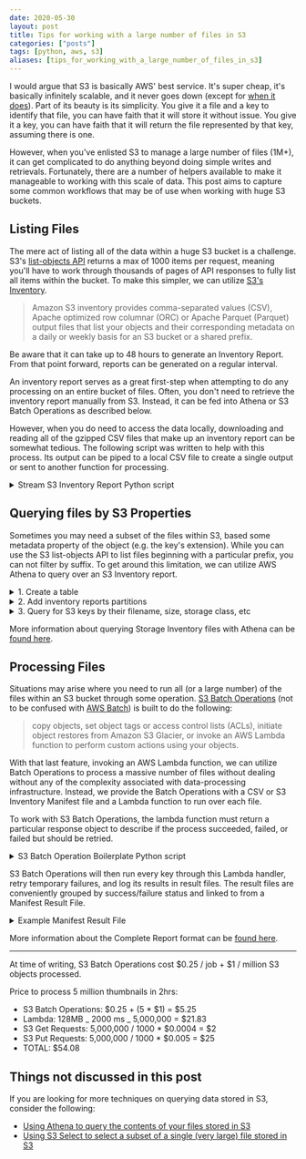 ```yaml
---
date: 2020-05-30
layout: post
title: Tips for working with a large number of files in S3
categories: ["posts"]
tags: [python, aws, s3]
aliases: [tips_for_working_with_a_large_number_of_files_in_s3]
---
```


I would argue that S3 is basically AWS' best service. It's super cheap, it's basically infinitely scalable, and it never goes down (except for [when it does](https://www.theregister.co.uk/2017/03/01/aws_s3_outage/)). Part of its beauty is its simplicity. You give it a file and a key to identify that file, you can have faith that it will store it without issue. You give it a key, you can have faith that it will return the file represented by that key, assuming there is one.

However, when you've enlisted S3 to manage a large number of files (1M+), it can get complicated to do anything beyond doing simple writes and retrievals. Fortunately, there are a number of helpers available to make it manageable to working with this scale of data. This post aims to capture some common workflows that may be of use when working with huge S3 buckets.

## Listing Files

The mere act of listing all of the data within a huge S3 bucket is a challenge. S3's [list-objects API](https://docs.aws.amazon.com/cli/latest/reference/s3api/list-objects.html) returns a max of 1000 items per request, meaning you'll have to work through thousands of pages of API responses to fully list all items within the bucket. To make this simpler, we can utilize [S3's Inventory](https://docs.aws.amazon.com/AmazonS3/latest/dev/storage-inventory.html).

> Amazon S3 inventory provides comma-separated values (CSV), Apache optimized row columnar (ORC) or Apache Parquet (Parquet) output files that list your objects and their corresponding metadata on a daily or weekly basis for an S3 bucket or a shared prefix.

Be aware that it can take up to 48 hours to generate an Inventory Report. From that point forward, reports can be generated on a regular interval.

An inventory report serves as a great first-step when attempting to do any processing on an entire bucket of files. Often, you don't need to retrieve the inventory report manually from S3. Instead, it can be fed into Athena or S3 Batch Operations as described below.

However, when you do need to access the data locally, downloading and reading all of the gzipped CSV files that make up an inventory report can be somewhat tedious. The following script was written to help with this process. Its output can be piped to a local CSV file to create a single output or sent to another function for processing.

<details>
  <summary>Stream S3 Inventory Report Python script</summary>

```py
import json
import csv
import gzip

import boto3

s3 = boto3.resource('s3')


def list_keys(bucket, manifest_key):
    manifest = json.load(s3.Object(bucket, manifest_key).get()['Body'])
    for obj in manifest['files']:
        gzip_obj = s3.Object(bucket_name=bucket, key=obj['key'])
        buffer = gzip.open(gzip_obj.get()["Body"], mode='rt')
        reader = csv.reader(buffer)
        for row in reader:
            yield row


if __name__ == '__main__':
    bucket = 's3-inventory-output-bucket'
    manifest_key = 'path/to/my/inventory/2019-12-15T00-00Z/manifest.json'

    for bucket, key, *rest in list_keys(bucket, manifest_key):
        print(bucket, key, *rest)
```

</details>

## Querying files by S3 Properties

Sometimes you may need a subset of the files within S3, based some metadata property of the object (e.g. the key's extension). While you can use the S3 list-objects API to list files beginning with a particular prefix, you can not filter by suffix. To get around this limitation, we can utilize AWS Athena to query over an S3 Inventory report.

<details>
  <summary>1. Create a table</summary>

_This example assumes that you chose `CSV` as the S3 Inventory Output Format. For information on other formats, review [the docs.](https://docs.aws.amazon.com/athena/latest/ug/supported-format.html)_

```sql
CREATE EXTERNAL TABLE your_table_name(
  `bucket` string,
  key string,
  version_id string,
  is_latest boolean,
  is_delete_marker boolean,
  size bigint,
  last_modified_date timestamp,
  e_tag string,
  storage_class string,
  is_multipart_uploaded boolean,
  replication_status string,
  encryption_status string,
  object_lock_retain_until_date timestamp,
  object_lock_mode string,
  object_lock_legal_hold_status string
  )
  PARTITIONED BY (dt string)
  ROW FORMAT DELIMITED
    FIELDS TERMINATED BY ','
    ESCAPED BY '\\'
    LINES TERMINATED BY '\n'
  STORED AS INPUTFORMAT 'org.apache.hadoop.hive.ql.io.SymlinkTextInputFormat'
  OUTPUTFORMAT  'org.apache.hadoop.hive.ql.io.IgnoreKeyTextOutputFormat'
  LOCATION 's3://destination-prefix/source-bucket/YOUR_CONFIG_ID/hive/';
```

</details>

<details>
  <summary>2. Add inventory reports partitions</summary>

```sql
MSCK REPAIR TABLE your_table_name;
```

</details>

<details>
  <summary>3. Query for S3 keys by their filename, size, storage class, etc</summary>

```sql
SELECT storage_class, count(*) as count
FROM your_table_name
WHERE dt = '2019-12-22-00-00'
GROUP BY storage_class
```

</details>

More information about querying Storage Inventory files with Athena can be [found here](https://docs.aws.amazon.com/AmazonS3/latest/dev/storage-inventory.html#storage-inventory-athena-query).

## Processing Files

Situations may arise where you need to run all (or a large number) of the files within an S3 bucket through some operation. [S3 Batch Operations](https://docs.aws.amazon.com/AmazonS3/latest/user-guide/batch-ops.html) (not to be confused with [AWS Batch](https://aws.amazon.com/batch/)) is built to do the following:

> copy objects, set object tags or access control lists (ACLs), initiate object restores from Amazon S3 Glacier, or invoke an AWS Lambda function to perform custom actions using your objects.

With that last feature, invoking an AWS Lambda function, we can utilize Batch Operations to process a massive number of files without dealing without any of the complexity associated with data-processing infrastructure. Instead, we provide the Batch Operations with a CSV or S3 Inventory Manifest file and a Lambda function to run over each file.

To work with S3 Batch Operations, the lambda function must return a particular response object to describe if the process succeeded, failed, or failed but should be retried.

<details>
  <summary>S3 Batch Operation Boilerplate Python script</summary>

```py
import urllib

import boto3
from botocore.exceptions import ClientError

s3 = boto3.resource("s3")


TMP_FAILURE = "TemporaryFailure"
FAILURE = "PermanentFailure"
SUCCESS = "Succeeded"


def process_object(src_object):
    return "TODO: Populate with processing task..."


def get_task_id(event):
    return event["tasks"][0]["taskId"]


def parse_job_parameters(event):
    # Parse job parameters from Amazon S3 batch operations
    # jobId = event["job"]["id"]
    invocationId = event["invocationId"]
    invocationSchemaVersion = event["invocationSchemaVersion"]
    return dict(
        invocationId=invocationId, invocationSchemaVersion=invocationSchemaVersion
    )


def get_s3_object(event):
    # Parse Amazon S3 Key, Key Version, and Bucket ARN
    s3Key = urllib.parse.unquote(event["tasks"][0]["s3Key"])
    s3VersionId = event["tasks"][0]["s3VersionId"]  # Unused
    s3BucketArn = event["tasks"][0]["s3BucketArn"]
    s3Bucket = s3BucketArn.split(":::")[-1]
    return s3.Object(s3Bucket, s3Key)


def build_result(status: str, msg: str):
    return dict(resultCode=status, resultString=msg)


def handler(event, context):
    task_id = get_task_id(event)
    job_params = parse_job_parameters(event)
    s3_object = get_s3_object(event)

    try:
        output = process_object(s3_object)
        # Mark as succeeded
        result = build_result(SUCCESS, output)
    except ClientError as e:
        # If request timed out, mark as a temp failure
        # and Amazon S3 batch operations will make the task for retry. If
        # any other exceptions are received, mark as permanent failure.
        errorCode = e.response["Error"]["Code"]
        errorMessage = e.response["Error"]["Message"]
        if errorCode == "RequestTimeout":
            result = build_result(
                TMP_FAILURE, "Retry request to Amazon S3 due to timeout."
            )
        else:
            result = build_result(FAILURE, f"{errorCode}: {errorMessage}")
    except Exception as e:
        # Catch all exceptions to permanently fail the task
        result = build_result(FAILURE, f"Exception: {e}")

    return {
        **job_params,
        "treatMissingKeysAs": "PermanentFailure",
        "results": [{**result, "taskId": task_id}],
    }
```

</details>

S3 Batch Operations will then run every key through this Lambda handler, retry temporary failures, and log its results in result files. The result files are conveniently grouped by success/failure status and linked to from a Manifest Result File.

<details>
  <summary>Example Manifest Result File</summary>

```json
{
  "Format": "Report_CSV_20180820",
  "ReportCreationDate": "2019-04-05T17:48:39.725Z",
  "Results": [
    {
      "TaskExecutionStatus": "succeeded",
      "Bucket": "my-job-reports",
      "MD5Checksum": "83b1c4cbe93fc893f54053697e10fd6e",
      "Key": "job-f8fb9d89-a3aa-461d-bddc-ea6a1b131955/results/6217b0fab0de85c408b4be96aeaca9b195a7daa5.csv"
    },
    {
      "TaskExecutionStatus": "failed",
      "Bucket": "my-job-reports",
      "MD5Checksum": "22ee037f3515975f7719699e5c416eaa",
      "Key": "job-f8fb9d89-a3aa-461d-bddc-ea6a1b131955/results/b2ddad417e94331e9f37b44f1faf8c7ed5873f2e.csv"
    }
  ],
  "ReportSchema": "Bucket, Key, VersionId, TaskStatus, ErrorCode, HTTPStatusCode, ResultMessage"
}
```

</details>

More information about the Complete Report format can be [found here](https://docs.aws.amazon.com/AmazonS3/latest/dev/batch-ops-examples-reports.html).

---

At time of writing, S3 Batch Operations cost $0.25 / job + $1 / million S3 objects processed.

Price to process 5 million thumbnails in 2hrs:

- S3 Batch Operations: $0.25 + (5 \* $1) = $5.25
- Lambda: 128MB _ 2000 ms _ 5,000,000 = $21.83
- S3 Get Requests: 5,000,000 / 1000 \* $0.0004 = $2
- S3 Put Requests: 5,000,000 / 1000 \* $0.005 = $25
- TOTAL: $54.08

## Things not discussed in this post

If you are looking for more techniques on querying data stored in S3, consider the following:

- [Using Athena to query the contents of your files stored in S3](https://aws.amazon.com/blogs/big-data/analyzing-data-in-s3-using-amazon-athena/)
- [Using S3 Select to select a subset of a single (very large) file stored in S3](https://aws.amazon.com/blogs/aws/s3-glacier-select/)
